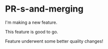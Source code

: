# PR-s-and-merging

I'm making a new feature.

This feature is good to go.

Feature underwent some better quality changes!
